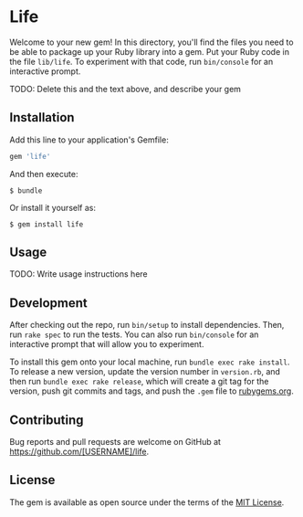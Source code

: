 # Life

Welcome to your new gem! In this directory, you'll find the files you need to be able to package up your Ruby library into a gem. Put your Ruby code in the file `lib/life`. To experiment with that code, run `bin/console` for an interactive prompt.

TODO: Delete this and the text above, and describe your gem

## Installation

Add this line to your application's Gemfile:

```ruby
gem 'life'
```

And then execute:

    $ bundle

Or install it yourself as:

    $ gem install life

## Usage

TODO: Write usage instructions here

## Development

After checking out the repo, run `bin/setup` to install dependencies. Then, run `rake spec` to run the tests. You can also run `bin/console` for an interactive prompt that will allow you to experiment.

To install this gem onto your local machine, run `bundle exec rake install`. To release a new version, update the version number in `version.rb`, and then run `bundle exec rake release`, which will create a git tag for the version, push git commits and tags, and push the `.gem` file to [rubygems.org](https://rubygems.org).

## Contributing

Bug reports and pull requests are welcome on GitHub at https://github.com/[USERNAME]/life.

## License

The gem is available as open source under the terms of the [MIT License](https://opensource.org/licenses/MIT).
